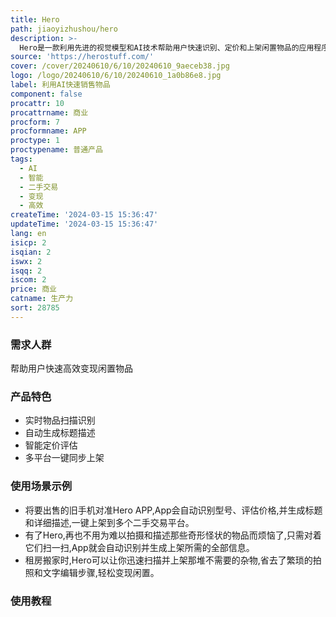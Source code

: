 ```yaml
---
title: Hero
path: jiaoyizhushou/hero
description: >-
  Hero是一款利用先进的视觉模型和AI技术帮助用户快速识别、定价和上架闲置物品的应用程序。它可以通过简单地用手机对准物品,实时扫描识别物品类型、生成标题、描述、条件和图片,一键在Hero平台及其他多个闲置交易市场同步发布上架。Hero致力于为用户提供一站式的智能化二手交易体验,大幅节省时间和精力,让闲置变现更加简单高效。
source: 'https://herostuff.com/'
cover: /cover/20240610/6/10/20240610_9aeceb38.jpg
logo: /logo/20240610/6/10/20240610_1a0b86e8.jpg
label: 利用AI快速销售物品
component: false
procattr: 10
procattrname: 商业
procform: 7
procformname: APP
proctype: 1
proctypename: 普通产品
tags:
  - AI
  - 智能
  - 二手交易
  - 变现
  - 高效
createTime: '2024-03-15 15:36:47'
updateTime: '2024-03-15 15:36:47'
lang: en
isicp: 2
isqian: 2
iswx: 2
isqq: 2
iscom: 2
price: 商业
catname: 生产力
sort: 28785
---
```




### 需求人群
帮助用户快速高效变现闲置物品

### 产品特色
* 实时物品扫描识别
* 自动生成标题描述
* 智能定价评估
* 多平台一键同步上架

### 使用场景示例
* 将要出售的旧手机对准Hero APP,App会自动识别型号、评估价格,并生成标题和详细描述,一键上架到多个二手交易平台。
* 有了Hero,再也不用为难以拍摄和描述那些奇形怪状的物品而烦恼了,只需对着它们扫一扫,App就会自动识别并生成上架所需的全部信息。
* 租房搬家时,Hero可以让你迅速扫描并上架那堆不需要的杂物,省去了繁琐的拍照和文字编辑步骤,轻松变现闲置。

### 使用教程


  
